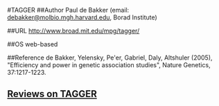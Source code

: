 #TAGGER
##Author
Paul de Bakker (email: debakker@molbio.mgh.harvard.edu, Borad Institute)

##URL
http://www.broad.mit.edu/mpg/tagger/

##OS
web-based

##Reference
de Bakker, Yelensky, Pe'er, Gabriel, Daly, Altshuler (2005), "Efficiency and power in genetic association studies", Nature Genetics, 37:1217-1223.


## [Reviews on TAGGER](https://github.com/gaow/genetic-analysis-software/issues/572)